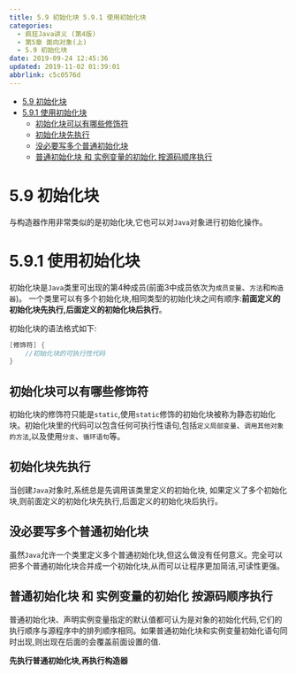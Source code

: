 ```yaml
---
title: 5.9 初始化块 5.9.1 使用初始化块
categories: 
  - 疯狂Java讲义 (第4版)
  - 第5章 面向对象(上)
  - 5.9 初始化块
date: 2019-09-24 12:45:36
updated: 2019-11-02 01:39:01
abbrlink: c5c0576d
---
```

- [5.9 初始化块](/ReadingNotes/c5c0576d/#5-9-初始化块)
- [5.9.1 使用初始化块](/ReadingNotes/c5c0576d/#5-9-1-使用初始化块)
    - [初始化块可以有哪些修饰符](/ReadingNotes/c5c0576d/#初始化块可以有哪些修饰符)
    - [初始化块先执行](/ReadingNotes/c5c0576d/#初始化块先执行)
    - [没必要写多个普通初始化块](/ReadingNotes/c5c0576d/#没必要写多个普通初始化块)
    - [普通初始化块 和 实例变量的初始化 按源码顺序执行](/ReadingNotes/c5c0576d/#普通初始化块-和-实例变量的初始化-按源码顺序执行)

<!--more-->
<script src="https://cdn.bootcss.com/jquery/3.4.0/jquery.slim.min.js"></script>
<script>$(document).ready(function () {$(".post-body > ul:nth-child(1)").hide();});</script>

<!--end-->
<!--SSTStart-->
# 5.9 初始化块 #
与构造器作用非常类似的是初始化块,它也可以对`Java`对象进行初始化操作。
# 5.9.1 使用初始化块 #
初始化块是`Java`类里可出现的第4种成员(前面3中成员依次为`成员变量`、`方法`和`构造器`)。
一个类里可以有多个初始化块,相同类型的初始化块之间有顺序:**前面定义的初始化块先执行,后面定义的初始化块后执行**。

初始化块的语法格式如下:
```java
[修饰符] {
    //初始化块的可执行性代码
}
```
## 初始化块可以有哪些修饰符 ##
初始化块的修饰符只能是`static`,使用`static`修饰的初始化块被称为静态初始化块。初始化块里的代码可以包含任何可执行性语句,包括`定义局部变量`、`调用其他对象的方法`,以及使用`分支`、`循环语句`等。

## 初始化块先执行 ##
当创建`Java`对象时,系统总是先调用该类里定义的初始化块,
如果定义了多个初始化块,则前面定义的初始化块先执行,后面定义的初始化块后执行。
## 没必要写多个普通初始化块 ##
虽然`Java`允许一个类里定义多个普通初始化块,但这么做没有任何意义。完全可以把多个普通初始化块合并成一个初始化块,从而可以让程序更加简洁,可读性更强。

## 普通初始化块 和 实例变量的初始化 按源码顺序执行 ##
普通初始化块、声明实例变量指定的默认值都可认为是对象的初始化代码,它们的执行顺序与源程序中的排列顺序相同。如果普通初始化块和实例变量初始化语句同时出现,则出现在后面的会覆盖前面设置的值.

**先执行普通初始化块,再执行构造器**
<!--SSTStop-->

